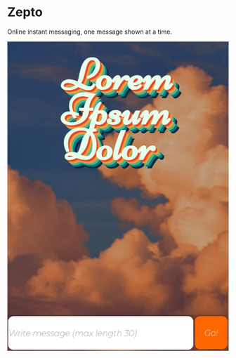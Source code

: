 # Zepto

Online instant messaging, one message shown at a time.

![alt text](https://github.com/Vrezerino/Zepto/blob/main/img/Zepto.jpg?raw=true)